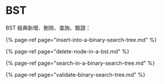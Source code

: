 # BST

BST 經典新增、刪除、查詢、驗證：

{% page-ref page="insert-into-a-binary-search-tree.md" %}

{% page-ref page="delete-node-in-a-bst.md" %}

{% page-ref page="search-in-a-binary-search-tree.md" %}

{% page-ref page="validate-binary-search-tree.md" %}


